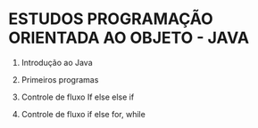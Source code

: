 # ESTUDOS PROGRAMAÇÃO ORIENTADA AO OBJETO - JAVA


1. Introdução ao Java

2. Primeiros programas

3. Controle de fluxo If else else if

4. Controle de fluxo if else for, while


